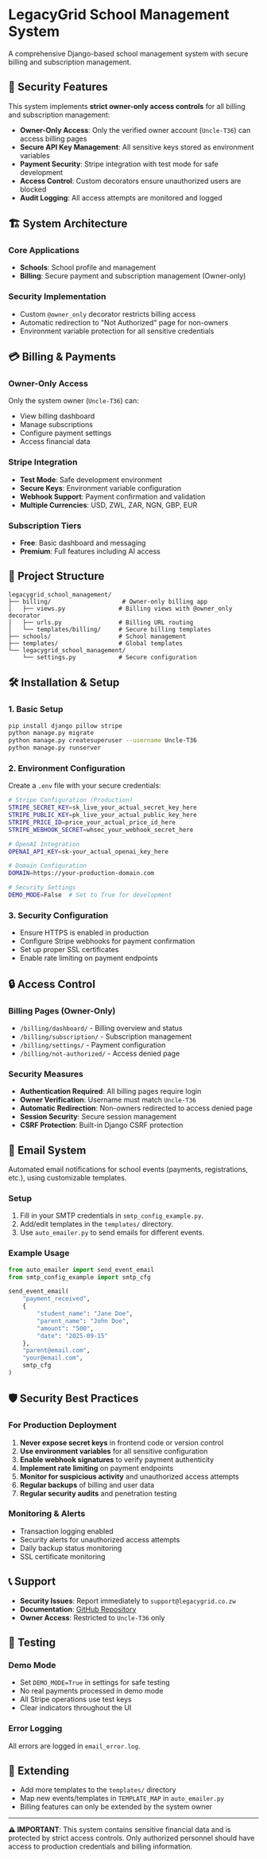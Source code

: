 # LegacyGrid School Management System

A comprehensive Django-based school management system with secure billing and subscription management.

## 🔐 Security Features

This system implements **strict owner-only access controls** for all billing and subscription management:

- **Owner-Only Access**: Only the verified owner account (`Uncle-T36`) can access billing pages
- **Secure API Key Management**: All sensitive keys stored as environment variables
- **Payment Security**: Stripe integration with test mode for safe development
- **Access Control**: Custom decorators ensure unauthorized users are blocked
- **Audit Logging**: All access attempts are monitored and logged

## 🏗️ System Architecture

### Core Applications
- **Schools**: School profile and management
- **Billing**: Secure payment and subscription management (Owner-only)

### Security Implementation
- Custom `@owner_only` decorator restricts billing access
- Automatic redirection to "Not Authorized" page for non-owners
- Environment variable protection for all sensitive credentials

## 💳 Billing & Payments

### Owner-Only Access
Only the system owner (`Uncle-T36`) can:
- View billing dashboard
- Manage subscriptions
- Configure payment settings
- Access financial data

### Stripe Integration
- **Test Mode**: Safe development environment
- **Secure Keys**: Environment variable configuration
- **Webhook Support**: Payment confirmation and validation
- **Multiple Currencies**: USD, ZWL, ZAR, NGN, GBP, EUR

### Subscription Tiers
- **Free**: Basic dashboard and messaging
- **Premium**: Full features including AI access

## 📁 Project Structure

```
legacygrid_school_management/
├── billing/                    # Owner-only billing app
│   ├── views.py               # Billing views with @owner_only decorator
│   ├── urls.py                # Billing URL routing
│   └── templates/billing/     # Secure billing templates
├── schools/                   # School management
├── templates/                 # Global templates
└── legacygrid_school_management/
    └── settings.py            # Secure configuration
```

## 🛠️ Installation & Setup

### 1. Basic Setup
```bash
pip install django pillow stripe
python manage.py migrate
python manage.py createsuperuser --username Uncle-T36
python manage.py runserver
```

### 2. Environment Configuration
Create a `.env` file with your secure credentials:

```bash
# Stripe Configuration (Production)
STRIPE_SECRET_KEY=sk_live_your_actual_secret_key_here
STRIPE_PUBLIC_KEY=pk_live_your_actual_public_key_here
STRIPE_PRICE_ID=price_your_actual_price_id_here
STRIPE_WEBHOOK_SECRET=whsec_your_webhook_secret_here

# OpenAI Integration
OPENAI_API_KEY=sk-your_actual_openai_key_here

# Domain Configuration
DOMAIN=https://your-production-domain.com

# Security Settings
DEMO_MODE=False  # Set to True for development
```

### 3. Security Configuration
- Ensure HTTPS is enabled in production
- Configure Stripe webhooks for payment confirmation
- Set up proper SSL certificates
- Enable rate limiting on payment endpoints

## 🔒 Access Control

### Billing Pages (Owner-Only)
- `/billing/dashboard/` - Billing overview and status
- `/billing/subscription/` - Subscription management
- `/billing/settings/` - Payment configuration
- `/billing/not-authorized/` - Access denied page

### Security Measures
- **Authentication Required**: All billing pages require login
- **Owner Verification**: Username must match `Uncle-T36`
- **Automatic Redirection**: Non-owners redirected to access denied page
- **Session Security**: Secure session management
- **CSRF Protection**: Built-in Django CSRF protection

## 📧 Email System

Automated email notifications for school events (payments, registrations, etc.), using customizable templates.

### Setup
1. Fill in your SMTP credentials in `smtp_config_example.py`.
2. Add/edit templates in the `templates/` directory.
3. Use `auto_emailer.py` to send emails for different events.

### Example Usage
```python
from auto_emailer import send_event_email
from smtp_config_example import smtp_cfg

send_event_email(
    "payment_received",
    {
        "student_name": "Jane Doe",
        "parent_name": "John Doe",
        "amount": "500",
        "date": "2025-09-15"
    },
    "parent@email.com",
    "your@email.com",
    smtp_cfg
)
```

## 🛡️ Security Best Practices

### For Production Deployment
1. **Never expose secret keys** in frontend code or version control
2. **Use environment variables** for all sensitive configuration
3. **Enable webhook signatures** to verify payment authenticity
4. **Implement rate limiting** on payment endpoints
5. **Monitor for suspicious activity** and unauthorized access attempts
6. **Regular backups** of billing and user data
7. **Regular security audits** and penetration testing

### Monitoring & Alerts
- Transaction logging enabled
- Security alerts for unauthorized access attempts
- Daily backup status monitoring
- SSL certificate monitoring

## 📞 Support

- **Security Issues**: Report immediately to `support@legacygrid.co.zw`
- **Documentation**: [GitHub Repository](https://github.com/Uncle-T36/legacygrid-school-management)
- **Owner Access**: Restricted to `Uncle-T36` only

## 🧪 Testing

### Demo Mode
- Set `DEMO_MODE=True` in settings for safe testing
- No real payments processed in demo mode
- All Stripe operations use test keys
- Clear indicators throughout the UI

### Error Logging
All errors are logged in `email_error.log`.

## 🔄 Extending

- Add more templates to the `templates/` directory
- Map new events/templates in `TEMPLATE_MAP` in `auto_emailer.py`
- Billing features can only be extended by the system owner

---

**⚠️ IMPORTANT**: This system contains sensitive financial data and is protected by strict access controls. Only authorized personnel should have access to production credentials and billing information.